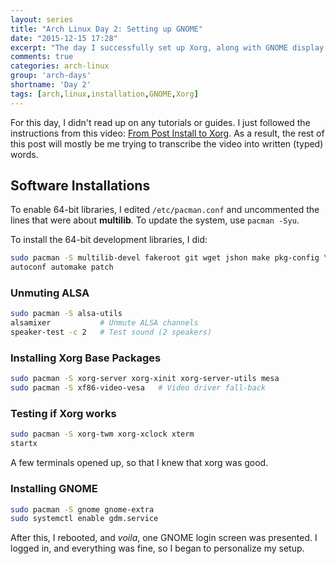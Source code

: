 ```yaml
---
layout: series
title: "Arch Linux Day 2: Setting up GNOME"
date: "2015-12-15 17:28"
excerpt: "The day I successfully set up Xorg, along with GNOME display manager."
comments: true
categories: arch-linux
group: 'arch-days'
shortname: 'Day 2'
tags: [arch,linux,installation,GNOME,Xorg]
---
```


For this day, I didn't read up on any tutorials or guides. I just followed the
instructions from this video: [From Post Install to Xorg][xorgvid]. As a
result, the rest of this post will mostly be me trying to transcribe the video
into written (typed) words.

## Software Installations

To enable 64-bit libraries, I edited `/etc/pacman.conf` and uncommented the
lines that were about **multilib**. To update the system, use `pacman -Syu`.

To install the 64-bit development libraries, I did:

```sh
sudo pacman -S multilib-devel fakeroot git wget jshon make pkg-config \
autoconf automake patch
```


### Unmuting ALSA

```sh
sudo pacman -S alsa-utils
alsamixer           # Unmute ALSA channels
speaker-test -c 2   # Test sound (2 speakers)
```


### Installing Xorg Base Packages

```sh
sudo pacman -S xorg-server xorg-xinit xorg-server-utils mesa
sudo pacman -S xf86-video-vesa   # Video driver fall-back
```


### Testing if Xorg works

```sh
sudo pacman -S xorg-twm xorg-xclock xterm
startx
```

A few terminals opened up, so that I knew that xorg was good.


### Installing GNOME

```sh
sudo pacman -S gnome gnome-extra
sudo systemctl enable gdm.service
```

After this, I rebooted, and *voila*, one GNOME login screen was presented. I
logged in, and everything was fine, so I began to personalize my setup.



[xorgvid]: https://www.youtube.com/watch?v=DAmXKDJ3D7M

